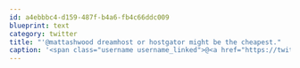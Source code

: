 ```yaml
---
id: a4ebbbc4-d159-487f-b4a6-fb4c66ddc009
blueprint: text
category: twitter
title: "'@mattashwood dreamhost or hostgator might be the cheapest."
caption: '<span class="username username_linked">@<a href="https://twitter.com/mattashwood" title="Matt Ashwood">mattashwood</a></span> dreamhost or hostgator might be the cheapest.'
---
```


